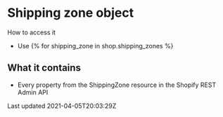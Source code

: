 # Shipping zone object

How to access it

- Use {% for shipping\_zone in shop.shipping\_zones %}

## What it contains

- Every property from the ShippingZone resource in the Shopify REST Admin API

Last updated 2021-04-05T20:03:29Z